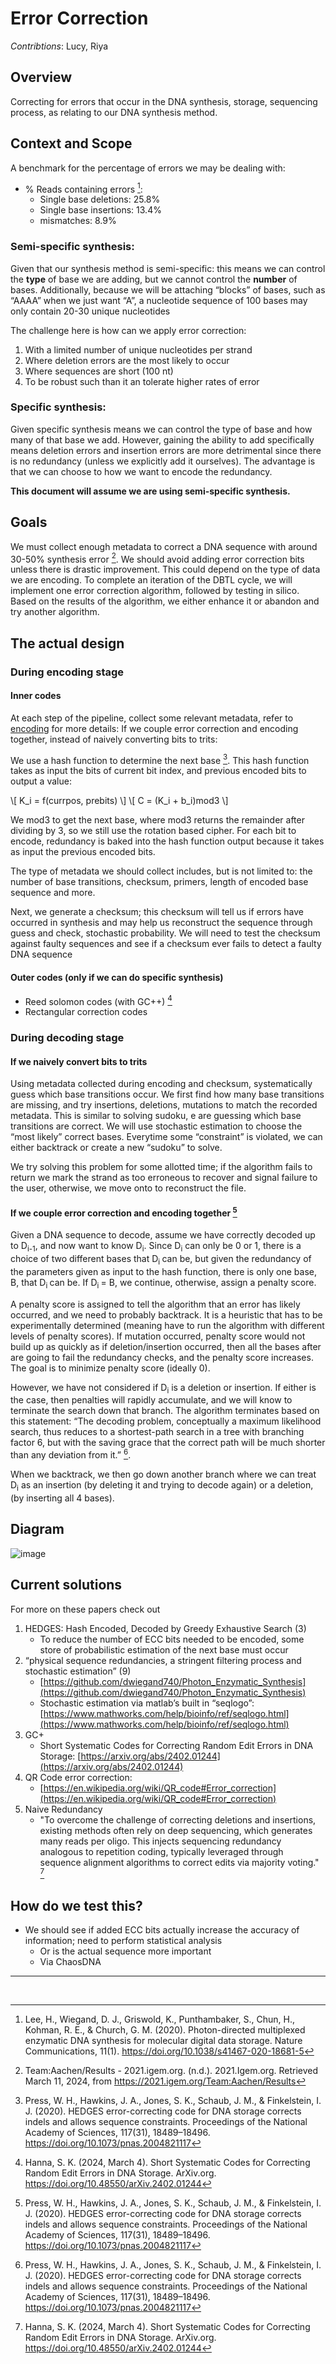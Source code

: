 # Error Correction

*Contribtions*: Lucy, Riya

<!-- toc -->

## Overview
Correcting for errors that occur in the DNA synthesis, storage, sequencing process, as relating to our DNA synthesis method.

## Context and Scope
A benchmark for the percentage of errors we may be dealing with:
* % Reads containing errors [^errors]:
    * Single base deletions: 25.8%
    * Single base insertions: 13.4%
    * mismatches: 8.9%
    
### Semi-specific synthesis: 
Given that our synthesis method is semi-specific: this means we can control the **type** of base we are adding, but we cannot control the **number** of bases. Additionally, because we will be attaching “blocks” of bases, such as “AAAA” when we just want “A”, a nucleotide sequence of 100 bases may only contain 20-30 unique nucleotides

The challenge here is how can we apply error correction: 
1. With a limited number of unique nucleotides per strand
2. Where deletion errors are the most likely to occur
3. Where sequences are short (100 nt) 
4. To be robust such than it an tolerate higher rates of error

### Specific synthesis: 
Given specific synthesis means we can control the type of base and how many of that base we add. However, gaining the ability to add specifically means deletion errors and insertion errors are more detrimental since there is no redundancy (unless we explicitly add it ourselves). The advantage is that we can choose to how we want to encode the redundancy.

**This document will assume we are using semi-specific synthesis.**

## Goals 
We must collect enough metadata to correct a DNA sequence with around 30-50% synthesis error [^aachen]. We should avoid adding error correction bits unless there is drastic improvement. This could depend on the type of data we are encoding. To complete an iteration of the DBTL cycle, we will implement one error correction algorithm, followed by testing in silico. Based on the results of the algorithm, we either enhance it or abandon and try another algorithm.

## The actual design

### During encoding stage

#### Inner codes 
At each step of the pipeline, collect some relevant metadata, refer to [encoding](encoding.md) for more details: If we couple error correction and encoding together, instead of naively converting bits to trits: 

We use a hash function to determine the next base [^hedges]. This hash function takes as input the bits of current bit index, and previous encoded bits to output a value: 

\\[ K_i = f(currpos, prebits) \\]
\\[ C = (K_i + b_i)mod3 \\]

We mod3 to get the next base, where mod3 returns the remainder after dividing by 3, so we still use the rotation based cipher. For each bit to encode, redundancy is baked into the hash function output because it takes as input the previous encoded bits.

The type of metadata we should collect includes, but is not limited to: the number of base transitions, checksum, primers, length of encoded base sequence and more.

Next, we generate a checksum; this checksum will tell us if errors have occurred in synthesis and may help us reconstruct the sequence through guess and check, stochastic probability. We will need to test the checksum against faulty sequences and see if a checksum ever fails to detect a faulty DNA sequence

#### Outer codes (only if we can do specific synthesis)
* Reed solomon codes (with GC++) [^gc]
* Rectangular correction codes

### During decoding stage
#### If we naively convert bits to trits
Using metadata collected during encoding and checksum, systematically guess which base transitions occur. We first find how many base transitions are missing, and try insertions, deletions, mutations to match the recorded metadata. This is similar to solving sudoku, e are guessing which base transitions are correct. We will use stochastic estimation to choose the “most likely” correct bases. Everytime some “constraint” is violated, we can either backtrack or create a new “sudoku” to solve.

We try solving this problem for some allotted time; if the algorithm fails to return we mark the strand as too erroneous to recover and signal failure to the user, otherwise, we move onto to reconstruct the file.

#### If we couple error correction and encoding together [^hedges]
Given a DNA sequence to decode, assume we have correctly decoded up to D<sub>i-1</sub>, and now want to know D<sub>i</sub>. Since D<sub>i</sub> can only be 0 or 1, there is a choice of two different bases that D<sub>i </sub>can be, but given the redundancy of the parameters given as input to the hash function, there is only one base, B, that D<sub>i </sub>can be. If D<sub>i </sub>= B, we continue, otherwise, assign a penalty score.

A penalty score is assigned to tell the algorithm that an error has likely occurred, and we need to probably backtrack. It is a heuristic that has to be experimentally determined (meaning have to run the algorithm with different levels of penalty scores). If mutation occurred, penalty score would not build up as quickly as if deletion/insertion occurred, then all the bases after are going to fail the redundancy checks, and the penalty score increases. The goal is to minimize penalty score (ideally 0).

However, we have not considered if D<sub>i</sub> is a deletion or insertion. If either is the case, then penalties will rapidly accumulate, and we will know to terminate the search down that branch. The algorithm terminates based on this statement: “The decoding problem, conceptually a maximum likelihood search, thus reduces to a shortest-path search in a tree with branching factor 6, but with the saving grace that the correct path will be much shorter than any deviation from it.” [^hedges].

When we backtrack, we then go down another branch where we can treat D<sub>i</sub> as an insertion (by deleting it and trying to decode again) or a deletion, (by inserting all 4 bases).

## Diagram
![image](https://github.com/UBC-iGEM/internal-wiki-2023-24/assets/55033656/c7a95aaa-19b3-4051-b1f2-f65baedf420a)

## Current solutions
For more on these papers check out 
1. HEDGES: Hash Encoded, Decoded by Greedy Exhaustive Search (3)
    * To reduce the number of ECC bits needed to be encoded, some store of probabilistic estimation of the next base must occur
2. “physical sequence redundancies, a stringent filtering process and stochastic estimation” (9)
    * [https://github.com/dwiegand740/Photon_Enzymatic_Synthesis](https://github.com/dwiegand740/Photon_Enzymatic_Synthesis)
    * Stochastic estimation via matlab’s built in “seqlogo”: [https://www.mathworks.com/help/bioinfo/ref/seqlogo.html](https://www.mathworks.com/help/bioinfo/ref/seqlogo.html)
1. GC+
    * Short Systematic Codes for Correcting Random Edit Errors in DNA Storage: [https://arxiv.org/abs/2402.01244](https://arxiv.org/abs/2402.01244)
2. QR Code error correction:
    * [https://en.wikipedia.org/wiki/QR_code#Error_correction](https://en.wikipedia.org/wiki/QR_code#Error_correction) 
3. Naive Redundancy
    * "To overcome the challenge of correcting deletions and insertions, existing methods often rely on deep sequencing, which generates many reads per oligo. This injects sequencing redundancy analogous to repetition coding, typically leveraged through sequence alignment algorithms to correct edits via majority voting." [^gc]

## How do we test this?
* We should see if added ECC bits actually increase the accuracy of information; need to perform statistical analysis
    * Or is the actual sequence more important
    * Via ChaosDNA

---

[^errors]: Lee, H., Wiegand, D. J., Griswold, K., Punthambaker, S., Chun, H., Kohman, R. E., & Church, G. M. (2020). Photon-directed multiplexed enzymatic DNA synthesis for molecular digital data storage. Nature Communications, 11(1). https://doi.org/10.1038/s41467-020-18681-5

[^aachen]: Team:Aachen/Results - 2021.igem.org. (n.d.). 2021.Igem.org. Retrieved March 11, 2024, from https://2021.igem.org/Team:Aachen/Results

[^hedges]: Press, W. H., Hawkins, J. A., Jones, S. K., Schaub, J. M., & Finkelstein, I. J. (2020). HEDGES error-correcting code for DNA storage corrects indels and allows sequence constraints. Proceedings of the National Academy of Sciences, 117(31), 18489–18496. https://doi.org/10.1073/pnas.2004821117

[^gc]: Hanna, S. K. (2024, March 4). Short Systematic Codes for Correcting Random Edit Errors in DNA Storage. ArXiv.org. https://doi.org/10.48550/arXiv.2402.01244

‌
